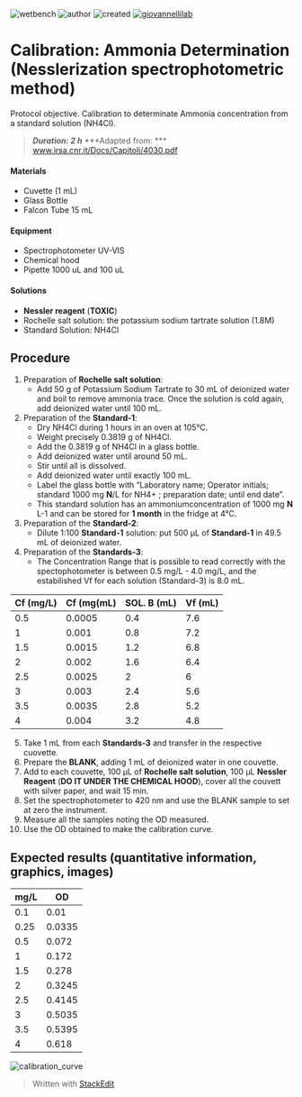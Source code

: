 ![wetbench](https://img.shields.io/badge/TYPE-wet_bench-brigthgreen)
![author](https://img.shields.io/badge/Matteo_Selci,_Monica_Correggia-ad7fa8)
![created](https://img.shields.io/badge/created-20/11/2020-lightgray)
[![giovannellilab](https://img.shields.io/badge/BY-Giovannelli_Lab-blue)](http://dgiovannelli.github.io)
 
# Calibration: Ammonia Determination (Nesslerization spectrophotometric method) 

Protocol objective.
Calibration to determinate Ammonia concentration from a standard solution (NH4Cl).
>***Duration: 2 h***
>***Adapted from: *** www.irsa.cnr.it/Docs/Capitoli/4030.pdf

#### Materials
- Cuvette (1 mL)
- Glass Bottle
- Falcon Tube 15 mL

#### Equipment
- Spectrophotometer UV-VIS
- Chemical hood
- Pipette 1000 uL and 100 uL

#### Solutions
- **Nessler reagent** (**TOXIC**) 
- Rochelle salt solution: the potassium sodium tartrate solution (1.8M)
- Standard Solution: NH4Cl  
## Procedure
 1. Preparation of **Rochelle salt solution**:
	- Add 50 g of Potassium Sodium Tartrate to 30 mL of deionized water and boil to remove ammonia trace. Once the solution is cold again, add deionized water until 100 mL.
2. Preparation of the **Standard-1**:
	- Dry NH4Cl during 1 hours in an oven at 105°C.
	- Weight precisely 0.3819 g of NH4Cl.
	- Add the 0.3819 g of NH4Cl in a glass bottle.
	- Add deionized water until around 50 mL.
	- Stir until all is dissolved.
	- Add deionized water until exactly 100 mL.
	- Label the glass bottle with “Laboratory name; Operator initials; standard 1000 mg **N**/L for NH4+ ; preparation date; until end date”.
	- This standard solution has an ammoniumconcentration of 1000 mg **N** L-1 and can be stored for **1 month** in the fridge at 4°C.
3. Preparation of the **Standard-2**:
	- Dilute 1:100 **Standard-1** solution: put 500 µL of **Standard-1** in 49.5 mL of deionized water.
4. Preparation of the **Standards-3**:
	- The Concentration Range that is possible to read correctly with the spectophotometer  is between 0.5 mg/L - 4.0 mg/L, and the estabilished Vf for each solution (Standard-3) is 8.0 mL.

Cf (mg/L) | Cf (mg(mL) | SOL. B (mL) | Vf (mL)
-- | -- | -- | --
0.5 | 0.0005 | 0.4 | 7.6
1 | 0.001 | 0.8 | 7.2
1.5 | 0.0015 | 1.2 | 6.8
2 | 0.002 | 1.6 | 6.4
2.5 | 0.0025 | 2 | 6
3 | 0.003 | 2.4 | 5.6
3.5 | 0.0035 | 2.8 | 5.2
4 | 0.004 | 3.2 | 4.8
5. Take 1 mL from each **Standards-3** and transfer in the respective cuovette.
6. Prepare the **BLANK**, adding 1 mL of deionized water in one couvette.
7. Add to each couvette, 100 µL of **Rochelle salt solution**, 100 µL **Nessler Reagent** (**DO IT UNDER THE CHEMICAL HOOD**), cover all the couvett with silver paper, and wait 15 min. 
8. Set the spectrophotometer to 420 nm and use the BLANK sample to set  at zero the instrument.
9. Measure all the samples noting the OD measured.
10. Use the OD obtained to make the calibration curve.

## Expected results (quantitative information, graphics, images)

mg/L | OD
-- | --
0.1 | 0.01
0.25 | 0.0335
0.5 | 0.072
1 | 0.172
1.5 | 0.278
2 | 0.3245
2.5 | 0.4145
3 | 0.5035
3.5 | 0.5395
4 | 0.618


![calibration_curve](https://user-images.githubusercontent.com/63846963/104588349-86051680-5668-11eb-8388-2488f701eb95.png)




> Written with [StackEdit](https://stackedit.io/)
